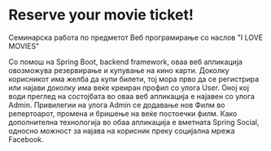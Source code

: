 # Reserve your movie ticket!

Семинарска работа по предметот Веб програмирање со наслов "I LOVE MOVIES"

Со помош на Spring Boot, backend framework, оваа веб апликација овозможува резервирање и купување на кино карти. Доколку корисникот има желба да купи билети, тој мора прво да се регистрира или најави доколку има веќе креиран профил со улога User. Оној кој води преглед на состојбата во оваа веб апликација е најавен со улога Admin. Привилегии на улога Admin се додавање нов Филм во репертоарот, промена и бришење на веќе постоечки филм. 
Како дополнителна технологија во обаа апликација е вметната Spring Social, односно можност за најава на корисник преку социјална мрежа Facebook.

